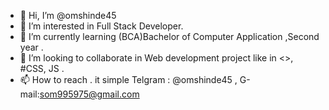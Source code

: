 - 👋 Hi, I’m @omshinde45
- 👀 I’m interested in Full Stack Developer.
- 🌱 I’m currently learning (BCA)Bachelor of Computer Application ,Second year . 
- 💞️ I’m looking to collaborate in Web development project like in <>, #CSS, JS .
- 📫 How to reach . it simple Telgram : @omshinde45 , G-mail:som995975@gmail.com

<!---
omshinde45/omshinde45 is a ✨ special ✨ repository because its `README.md` (this file) appears on your GitHub profile.
You can click the Preview link to take a look at your changes.
--->
